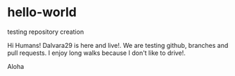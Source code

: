 # hello-world
testing repository creation 

Hi Humans!
Dalvara29 is here and live!. We are testing github, branches and pull requests.
I enjoy long walks because I don't like to drive!. 

Aloha

